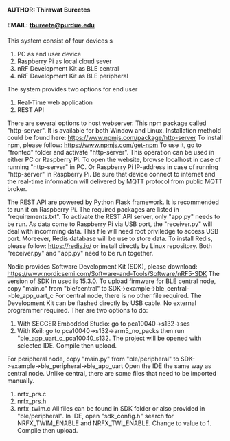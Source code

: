 #### AUTHOR: Thirawat Bureetes
#### EMAIL: tbureete@purdue.edu

This system consist of four devices s
1. PC as end user device
2. Raspberry Pi as local cloud sever
3. nRF Development Kit as BLE central
4. nRF Development Kit as BLE peripheral

The system provides two options for end user
1. Real-Time web application
2. REST API 

There are several options to host webserver. This npm package called "http-server". 
It is available for both Window and Linux. 
Installation methold could be found here: https://www.npmjs.com/package/http-server
To install npm, please follow: https://www.npmjs.com/get-npm
To use it, go to "fronted" folder and activate "http-server". 
This operation can be used in either PC or Raspberry Pi. 
To open the website, browse localhost in case of running "http-server" in PC.
Or Raspberry Pi IP-address in case of running "http-server" in Raspberry Pi.
Be sure that device connect to internet and the real-time information will delivered by MQTT protocol from public MQTT broker.

The REST API are powered by Python Flask framework. It is recommended to run it on Raspberry Pi.
The required packages are listed in "requirements.txt". To activate the REST API server, only "app.py" needs to be run.
As data come to Raspberry Pi via USB port, the "receiver.py" will deal with incomming data. 
This file will need root priviledge to access USB port. Moreever, Redis database will be use to store data.
To install Redis, please follow: https://redis.io/ or install directly by Linux repository.
Both "receiver.py" and "app.py" need to be run together.

Nodic provides Software Development Kit (SDK), please download: https://www.nordicsemi.com/Software-and-Tools/Software/nRF5-SDK
The version of SDK in used is 15.3.0. To upload firmware for BLE central node, copy "main.c" from "ble/central" to SDK->example->ble_central->ble_app_uart_c
For central node, there is no other file required. The Development Kit can be flashed directly by USB cable. No external programmer required.
Ther are two options to do:
1. With SEGGER Embedded Studio: go to pca10040->s132->ses 
2. With Keil: go to pca10040->s132->arm5_no_packs
then run "ble_app_uart_c_pca10040_s132. The project will be opened with selected IDE. 
Compile then upload.

For peripheral node, copy "main.py" from "ble/peripheral" to SDK->example->ble_peripheral->ble_app_uart
Open the IDE the same way as central node. Unlike central, there are some files that need to be imported manually.
1. nrfx_prs.c 
2. nrfx_prs.h 
3. nrfx_twim.c
All files can be found in SDK folder or also provided in "ble/peripheral".
In IDE, open "sdk_config.h" search for NRFX_TWIM_ENABLE and NRFX_TWI_ENABLE. Change to value to 1.
Compile then upload.